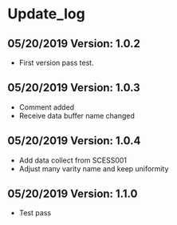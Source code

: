 # Update_log
## 05/20/2019 Version: 1.0.2
  * First version pass test.
## 05/20/2019 Version: 1.0.3
  * Comment added
  * Receive data buffer name changed
## 05/20/2019 Version: 1.0.4
  * Add data collect from SCESS001
  * Adjust many varity name and keep uniformity
## 05/20/2019 Version: 1.1.0
  * Test pass

